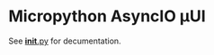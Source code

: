 Micropython AsyncIO µUI
=======================

See [__init__.py](./__init__.py) for decumentation.
